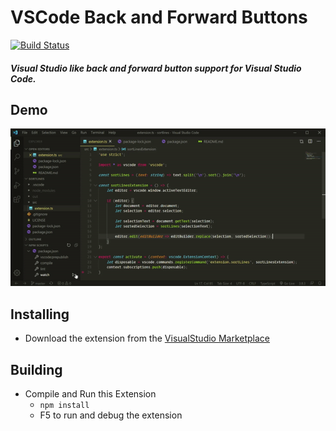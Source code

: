 # VSCode Back and Forward Buttons
[![Build Status](https://dev.azure.com/bfirman/bfirman/_apis/build/status/BaileyFirman.vscode-back-forward-buttons%20?branchName=master)](https://dev.azure.com/bfirman/bfirman/_build/latest?definitionId=2&branchName=master)

##### Visual Studio like back and forward button support for Visual Studio Code.

## Demo

![demo](demo.gif)

## Installing

- Download the extension from the [VisualStudio Marketplace](https://marketplace.visualstudio.com/items?itemName=baileyfirman.vscode-back-forward-buttons)

## Building
- Compile and Run this Extension
  - `npm install`
  - F5 to run and debug the extension